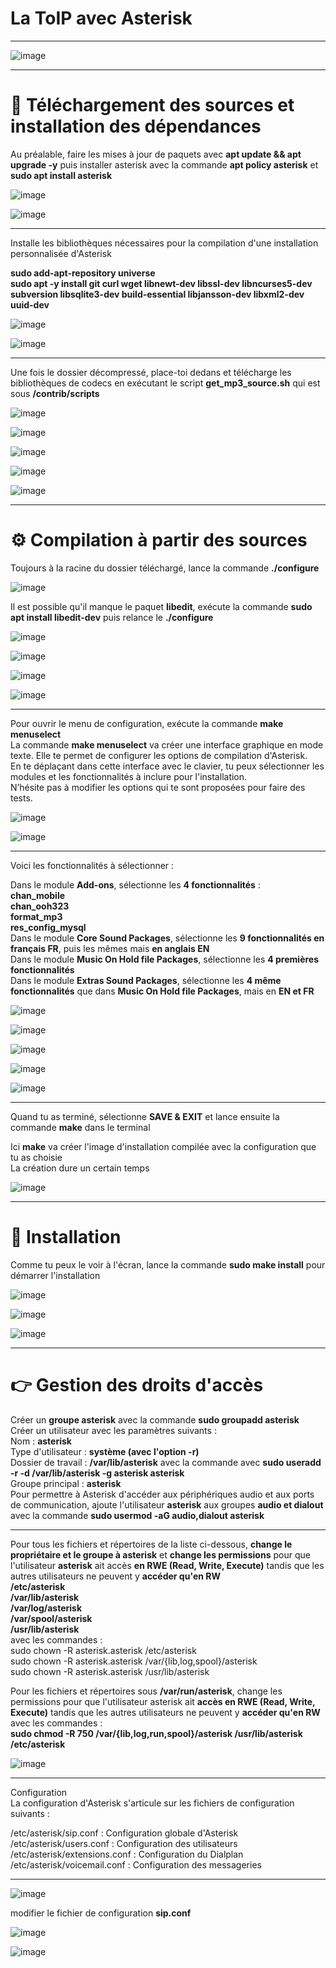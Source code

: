 # La ToIP avec Asterisk   
___

![image](https://github.com/techerbeatrice/La-ToIP_avec_Asterisk/assets/138071140/77933219-1740-4d3a-8592-f8cf1ce1bfa0)

____

#  🔬 Téléchargement des sources et installation des dépendances       

Au préalable, faire les mises à jour de paquets avec **apt update && apt upgrade -y** puis installer asterisk avec la commande **apt policy asterisk** et **sudo apt install asterisk**  

![image](https://github.com/techerbeatrice/La-ToIP_avec_Asterisk/assets/138071140/b51166d6-10c1-4beb-be65-79862c1c6a91)

![image](https://github.com/techerbeatrice/La-ToIP_avec_Asterisk/assets/138071140/d1134d21-8816-4429-8edf-9f6105730f59)

___

Installe les bibliothèques nécessaires pour la compilation d'une installation personnalisée d'Asterisk   

**sudo add-apt-repository universe**  
**sudo apt -y install git curl wget libnewt-dev libssl-dev libncurses5-dev subversion libsqlite3-dev build-essential libjansson-dev libxml2-dev  uuid-dev**   

![image](https://github.com/techerbeatrice/La-ToIP_avec_Asterisk/assets/138071140/035cfd1b-ec57-4b2e-ae69-1fc3cb5ad8ea)

![image](https://github.com/techerbeatrice/La-ToIP_avec_Asterisk/assets/138071140/f1ad8840-e65b-44ce-b694-962204242b2b)

____     

Une fois le dossier décompressé, place-toi dedans et télécharge les bibliothèques de codecs en exécutant le script **get_mp3_source.sh** qui est sous **/contrib/scripts**      

![image](https://github.com/techerbeatrice/La-ToIP_avec_Asterisk/assets/138071140/a70a0c8c-e291-4d28-9b04-b886cf0bb59b)

![image](https://github.com/techerbeatrice/La-ToIP_avec_Asterisk/assets/138071140/a8eb198f-8ed8-4018-b4b3-cff5ba43b0e4)

![image](https://github.com/techerbeatrice/La-ToIP_avec_Asterisk/assets/138071140/2c16ecef-edce-43f7-ac23-4bb9620096cb)

![image](https://github.com/techerbeatrice/La-ToIP_avec_Asterisk/assets/138071140/e5d40d99-fa88-467d-b9d0-95b032abbdfc)

![image](https://github.com/techerbeatrice/La-ToIP_avec_Asterisk/assets/138071140/779f7ece-7db3-485a-8556-cb08f97ea2d2)

___

#  ⚙️ Compilation à partir des sources   

Toujours à la racine du dossier téléchargé, lance la commande **./configure**   

![image](https://github.com/techerbeatrice/La-ToIP_avec_Asterisk/assets/138071140/37cb62bc-5064-475d-af97-226e0cf1c935)

Il est possible qu'il manque le paquet **libedit**, exécute la commande **sudo apt install libedit-dev** puis relance le **./configure**     

![image](https://github.com/techerbeatrice/La-ToIP_avec_Asterisk/assets/138071140/28e0f195-cfb2-4dc7-a2bf-6b81bd97fce9) 

![image](https://github.com/techerbeatrice/La-ToIP_avec_Asterisk/assets/138071140/81f1157e-889d-4e1a-aa07-39889f1c950c)

![image](https://github.com/techerbeatrice/La-ToIP_avec_Asterisk/assets/138071140/3560a6d1-e433-4059-b9ef-9a3e24c3fe2a)

![image](https://github.com/techerbeatrice/La-ToIP_avec_Asterisk/assets/138071140/02f6eaa5-d010-4f11-bcef-f11eff415729)

____    

Pour ouvrir le menu de configuration, exécute la commande **make menuselect**      
La commande **make menuselect** va créer une interface graphique en mode texte. Elle te permet de configurer les options de compilation d'Asterisk.   
En te déplaçant dans cette interface avec le clavier, tu peux sélectionner les modules et les fonctionnalités à inclure pour l'installation.   
N’hésite pas à modifier les options qui te sont proposées pour faire des tests.  

![image](https://github.com/techerbeatrice/La-ToIP_avec_Asterisk/assets/138071140/10a11c57-aa97-4cc9-b6ab-81e0e13ac901)

![image](https://github.com/techerbeatrice/La-ToIP_avec_Asterisk/assets/138071140/d3d7097f-72b3-400d-9bc8-e8811b47421a)

____

Voici les fonctionnalités à sélectionner :    

Dans le module **Add-ons**, sélectionne les **4 fonctionnalités** :   
**chan_mobile**       
**chan_ooh323**      
**format_mp3**      
**res_config_mysql**      
Dans le module **Core Sound Packages**, sélectionne les **9 fonctionnalités en français FR**, puis les mêmes mais **en anglais EN**       
Dans le module **Music On Hold file Packages**, sélectionne les **4 premières fonctionnalités**     
Dans le module **Extras Sound Packages**, sélectionne les **4 même fonctionnalités** que dans **Music On Hold file Packages**, mais en **EN et FR**    

![image](https://github.com/techerbeatrice/La-ToIP_avec_Asterisk/assets/138071140/7abc238a-bc4d-4d6c-86ea-f2a56c558df4)

![image](https://github.com/techerbeatrice/La-ToIP_avec_Asterisk/assets/138071140/f54e3706-237d-4fe5-a2c6-653d55f81497)

![image](https://github.com/techerbeatrice/La-ToIP_avec_Asterisk/assets/138071140/3054d598-c1a6-4e94-b0b2-5b0cb963cc44)

![image](https://github.com/techerbeatrice/La-ToIP_avec_Asterisk/assets/138071140/99e4c6a5-f48f-4b44-90c2-20094bba3ed7)

![image](https://github.com/techerbeatrice/La-ToIP_avec_Asterisk/assets/138071140/ea15e392-7bd4-4121-aeb4-fe2d5e8c4c1e)

_____

Quand tu as terminé, sélectionne **SAVE & EXIT** et lance ensuite la commande **make** dans le terminal      

Ici **make** va créer l'image d'installation compilée avec la configuration que tu as choisie   
La création dure un certain temps    

![image](https://github.com/techerbeatrice/La-ToIP_avec_Asterisk/assets/138071140/4a92c8e8-465f-4a4d-8295-8799f0f1c0d4)

______

# 🔬 Installation   

Comme tu peux le voir à l'écran, lance la commande **sudo make install** pour démarrer l'installation 

![image](https://github.com/techerbeatrice/La-ToIP_avec_Asterisk/assets/138071140/7dd9b03f-b977-4127-8ab1-09f198cfec44)

![image](https://github.com/techerbeatrice/La-ToIP_avec_Asterisk/assets/138071140/9e35aac2-a882-4c2b-b64a-7b4c7e469079)


![image](https://github.com/techerbeatrice/La-ToIP_avec_Asterisk/assets/138071140/61d4bca6-765e-420c-a0f0-057a3ec0247d)

____

# 👉 Gestion des droits d'accès   

Créer un **groupe asterisk** avec la commande **sudo groupadd asterisk**         
Créer un utilisateur avec les paramètres suivants :   
Nom : **asterisk**    
Type d'utilisateur : **système (avec l'option -r)**     
Dossier de travail : **/var/lib/asterisk**  avec la commande avec **sudo useradd -r -d /var/lib/asterisk -g asterisk asterisk**     
Groupe principal : **asterisk**   
Pour permettre à Asterisk d'accéder aux périphériques audio et aux ports de communication, ajoute l'utilisateur **asterisk**  aux groupes **audio et dialout** avec la commande **sudo usermod -aG audio,dialout asterisk**  

___

Pour tous les fichiers et répertoires de la liste ci-dessous, **change le propriétaire et le groupe à asterisk** et **change les permissions** pour que l'utilisateur **asterisk** ait accès **en RWE (Read, Write, Execute)** tandis que les autres utilisateurs ne  peuvent y **accéder qu'en RW**     
**/etc/asterisk**    
**/var/lib/asterisk**   
**/var/log/asterisk**   
**/var/spool/asterisk**   
**/usr/lib/asterisk**  
avec les commandes :   
sudo chown -R asterisk.asterisk /etc/asterisk   
sudo chown -R asterisk.asterisk /var/{lib,log,spool}/asterisk   
sudo chown -R asterisk.asterisk /usr/lib/asterisk   

Pour les fichiers et répertoires sous **/var/run/asterisk**, change les permissions pour que l'utilisateur asterisk ait **accès en RWE (Read, Write, Execute)** tandis que les autres utilisateurs ne peuvent y **accéder qu'en RW**  avec les commandes :     
**sudo chmod -R 750 /var/{lib,log,run,spool}/asterisk /usr/lib/asterisk /etc/asterisk**   

![image](https://github.com/techerbeatrice/La-ToIP_avec_Asterisk/assets/138071140/609488d1-075f-4e67-9ba6-340a3d9803dd)

___

Configuration   
La configuration d'Asterisk s'articule sur les fichiers de configuration suivants :   

/etc/asterisk/sip.conf : Configuration globale d'Asterisk  
/etc/asterisk/users.conf : Configuration des utilisateurs   
/etc/asterisk/extensions.conf : Configuration du Dialplan   
/etc/asterisk/voicemail.conf : Configuration des messageries   

_____

![image](https://github.com/techerbeatrice/La-ToIP_avec_Asterisk/assets/138071140/cf9d964a-b455-4833-b601-0df8ac21021d)

modifier le fichier de configuration **sip.conf**  

![image](https://github.com/techerbeatrice/La-ToIP_avec_Asterisk/assets/138071140/7ee4bc00-b317-424a-9537-ee89ace1f4c9)

![image](https://github.com/techerbeatrice/La-ToIP_avec_Asterisk/assets/138071140/b1c16e6d-e375-4db3-b55f-05fe280f368c)
